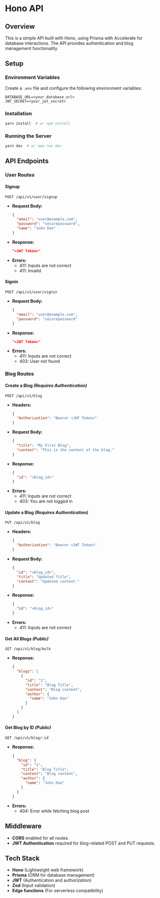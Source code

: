 # Hono API

## Overview
This is a simple API built with Hono, using Prisma with Accelerate for database interactions. The API provides authentication and blog management functionality.

## Setup

### Environment Variables
Create a `.env` file and configure the following environment variables:

```env
DATABASE_URL=<your_database_url>
JWT_SECRET=<your_jwt_secret>
```

### Installation

```sh
yarn install  # or npm install
```

### Running the Server

```sh
yarn dev  # or npm run dev
```

## API Endpoints

### User Routes

#### **Signup**
`POST /api/v1/user/signup`

- **Request Body:**
  ```json
  {
    "email": "user@example.com",
    "password": "securepassword",
    "name": "John Doe"
  }
  ```
- **Response:**
  ```json
  "<JWT Token>"
  ```
- **Errors:**
  - 411: Inputs are not correct
  - 411: Invalid

#### **Signin**
`POST /api/v1/user/signin`

- **Request Body:**
  ```json
  {
    "email": "user@example.com",
    "password": "securepassword"
  }
  ```
- **Response:**
  ```json
  "<JWT Token>"
  ```
- **Errors:**
  - 411: Inputs are not correct
  - 403: User not found

### Blog Routes

#### **Create a Blog** *(Requires Authentication)*
`POST /api/v1/blog`

- **Headers:**
  ```json
  {
    "Authorization": "Bearer <JWT Token>"
  }
  ```
- **Request Body:**
  ```json
  {
    "title": "My First Blog",
    "content": "This is the content of the blog."
  }
  ```
- **Response:**
  ```json
  {
    "id": "<blog_id>"
  }
  ```
- **Errors:**
  - 411: Inputs are not correct
  - 403: You are not logged in

#### **Update a Blog** *(Requires Authentication)*
`PUT /api/v1/blog`

- **Headers:**
  ```json
  {
    "Authorization": "Bearer <JWT Token>"
  }
  ```
- **Request Body:**
  ```json
  {
    "id": "<blog_id>",
    "title": "Updated Title",
    "content": "Updated content."
  }
  ```
- **Response:**
  ```json
  {
    "id": "<blog_id>"
  }
  ```
- **Errors:**
  - 411: Inputs are not correct

#### **Get All Blogs** *(Public)*
`GET /api/v1/blog/bulk`

- **Response:**
  ```json
  {
    "blogs": [
      {
        "id": "1",
        "title": "Blog Title",
        "content": "Blog content",
        "author": {
          "name": "John Doe"
        }
      }
    ]
  }
  ```

#### **Get Blog by ID** *(Public)*
`GET /api/v1/blog/:id`

- **Response:**
  ```json
  {
    "blog": {
      "id": "1",
      "title": "Blog Title",
      "content": "Blog content",
      "author": {
        "name": "John Doe"
      }
    }
  }
  ```
- **Errors:**
  - 404: Error while fetching blog post

## Middleware
- **CORS** enabled for all routes.
- **JWT Authentication** required for blog-related POST and PUT requests.

## Tech Stack
- **Hono** (Lightweight web framework)
- **Prisma** (ORM for database management)
- **JWT** (Authentication and authorization)
- **Zod** (Input validation)
- **Edge functions** (For serverless compatibility)

